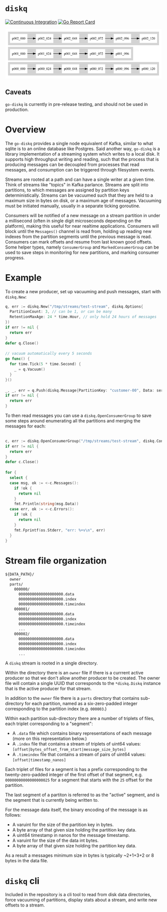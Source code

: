 `diskq`
=======

[![Continuous Integration](https://github.com/wcharczuk/go-diskq/actions/workflows/ci.yml/badge.svg)](https://github.com/wcharczuk/go-diskq/actions/workflows/ci.yml)
[![Go Report Card](https://goreportcard.com/badge/github.com/wcharczuk/go-diskq)](https://goreportcard.com/report/github.com/wcharczuk/go-diskq)

![Diagram](https://github.com/wcharczuk/go-diskq/blob/main/_assets/hero.png)

## Caveats

`go-diskq` is currently in pre-release testing, and should not be used in production.

# Overview

The `go-diskq` provides a single node equivalent of Kafka, similar to what sqlite is to an online database like Postgres. Said another way, `go-diskq` is a library implementation of a streaming system which writes to a local disk. It supports high throughput writing and reading, such that the process that is producing messages can be decoupled from processes that read messages, and consumption can be triggered through filesystem events.

Streams are rooted at a path and can have a single writer at a given time. Think of streams like "topics" in Kafka parlance. Streams are split into partitions, to which messages are assigned by partition keys deterministically. Streams can be vacuumed such that they are held to a maximum size in bytes on disk, or a maximum age of messages. Vacuuming must be initiated manually, usually in a separate ticking goroutine.

Consumers will be notified of a new message on a stream partition in under a millisecond (often in single digit microseconds depending on the platform), making this useful for near realtime applications. Consumers will block until the `Messages()` channel is read from, holding up reading new indexes from the partition segments until the previous message is read. Consumers can mark offsets and resume from last known good offsets. Some helper types, namely `ConsumerGroup` and `MarkedConsumerGroup` can be used to save steps in monitoring for new partitions, and marking consumer progress.

# Example

To create a new producer, set up vacuuming and push messages, start with `diskq.New`:
```go
q, err := diskq.New("/tmp/streams/test-stream", diskq.Options{
  PartitionCount: 3, // can be 1, or can be many
  RetentionMaxAge: 24 * time.Hour, // only hold 24 hours of messages
})
if err != nil {
  return err
}
defer q.Close()

// vacuum automatically every 5 seconds
go func() {
  for time.Tick(5 * time.Second) {
    _ = q.Vacuum()
  }
}()

_, _, err = q.Push(diskq.Message{PartitionKey: "customer-00", Data: serialize(...}})
if err != nil {
  return err
}
```

To then read messages you can use a `diskq.OpenConsumerGroup` to save some steps around enumerating all the partitions and merging the messages for each:

```go

c, err := diskq.OpenConsumerGroup("/tmp/streams/test-stream", diskq.ConsumerGroupOptions{})
if err != nil {
  return err
}
defer c.Close()

for {
  select {
  case msg, ok := <-c.Messages():
    if !ok {
      return nil
    }
    fmt.Println(string(msg.Data))
  case err, ok := <-c.Errors():
    if !ok {
      return nil
    }
    fmt.Fprintf(os.Stderr, "err: %+v\n", err)
  }
}
```

# Stream file organization

```
${DATA_PATH}/
  owner
  parts/
    000000/
      00000000000000000000.data
      00000000000000000000.index
      00000000000000000000.timeindex
    000001/
      00000000000000000000.data
      00000000000000000000.index
      00000000000000000000.timeindex
      ...
    000002/
      00000000000000000000.data
      00000000000000000000.index
      00000000000000000000.timeindex
      ...
```

A `diskq` stream is rooted in a single directory.

Within the directory there is an `owner` file if there is a currrent active producer so that we don't allow another producer to be created. The owner file will contain a single UUID that corresponds to the `*diskq.Diskq` instance that is the active producer for that stream.

In addition to the `owner` file there is a `parts` directory that contains sub-directory for each partition, named as a six-zero-padded integer corresponding to the partition index (e.g. `000003`.)

Within each partition sub-directory there are a number of triplets of files, each triplet corresponding to a "segment":
- A `.data` file which contains binary representations of each message (more on this representation below.)
- A `.index` file that contains a stream of triplets of uint64 values: `[offset|bytes_offset_from_start|message_size_bytes]`
- A `.timeindex` file that contains a stream of pairs of uint64 values: `[offset|timestamp_nanos]`

Each triplet of files for a segment is has a prefix corresponding to the twenty-zero-padded integer of the first offset of that segment, e.g. `00000000000000000025` for a segment that starts with the `25` offset for the partition.

The last segment of a partiton is referred to as the "active" segment, and is the segment that is currently being written to.

For the message data itself, the binary encoding of the message is as follows:
- A varuint for the size of the partition key in bytes.
- A byte array of that given size holding the partition key data.
- A uint64 timestamp in nanos for the message timestamp.
- A varuint for the size of the data int bytes.
- A byte array of that given size holding the partition key data.

As a result a messages minimum size in bytes is typically ~2+1+3+2 or 8 bytes in the data file.

# `diskq` cli

Included in the repository is a cli tool to read from disk data directories, force vacuuming of partitions, display stats about a stream, and write new offsets to a stream.
